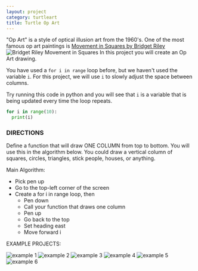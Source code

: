 ```yaml
---
layout: project
category: turtleart
title: Turtle Op Art
---
```


"Op Art" is a style of optical illusion art from the 1960's. One of the most famous op art paintings is [Movement in Squares by Bridget Riley](https://www.google.com/search?surl=1&biw=1536&bih=758&tbm=isch&sa=1&q=bridget+riley+movement+in+squares&oq=bridget+riley+movement+in+squares&safe=active&ssui=on)
![Bridget Riley Movement in Squares](/apcsp/turtleart/bridget-riley-movement-in-squares.png)
In this project you will create an Op Art drawing.

You have used a ```for i in range``` loop before, but we haven't used the variable ```i```. For this project, we will use ```i``` to slowly adjust the space between columns.

Try running this code in python and you will see that ```i``` is a variable that is being updated every time the loop repeats.
```python
for i in range(10):
  print(i)
```

### DIRECTIONS

Define a function that will draw ONE COLUMN from top to bottom. You will use this in the algorithm below. You could draw a vertical column of squares, circles, triangles, stick people, houses, or anything.

Main Algorithm:
- Pick pen up
- Go to the top-left corner of the screen
- Create a for i in range loop, then
  - Pen down
  - Call your function that draws one column
  - Pen up
  - Go back to the top
  - Set heading east
  - Move forward i


EXAMPLE PROJECTS:

![example 1](/apcsp\turtleart\opart1.jpg)
![example 2](/apcsp\turtleart\opart2.jpg)
![example 3](/apcsp\turtleart\opart3.jpg)
![example 4](/apcsp\turtleart\opart4.jpg)
![example 5](/apcsp\turtleart\opart5.jpg)
![example 6](/apcsp\turtleart\opart6.jpg)
